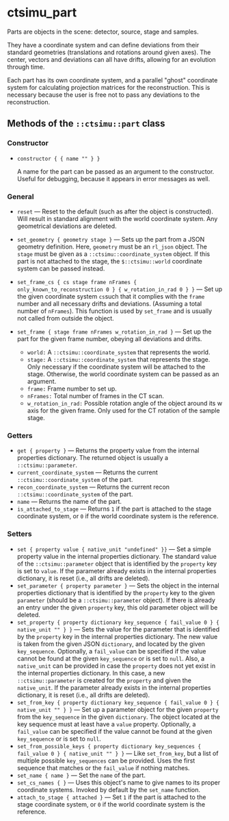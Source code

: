 # ctsimu_part
Parts are objects in the scene: detector, source, stage and samples.

They have a coordinate system and can define deviations from their standard geometries (translations and rotations around given axes). The center, vectors and deviations can all have drifts, allowing for an evolution through time.

Each part has its own coordinate system, and a parallel "ghost" coordinate system for calculating projection matrices for the reconstruction. This is necessary because the user is free not to pass any deviations to the reconstruction.

## Methods of the `::ctsimu::part` class

### Constructor

* `constructor { { name "" } }`

    A name for the part can be passed as an argument to the constructor. Useful for debugging, because it appears in error messages as well.

### General

* `reset` — Reset to the default (such as after the object is constructed). Will result in standard alignment with the world coordinate system. Any geometrical deviations are deleted.
* `set_geometry { geometry stage }` — Sets up the part from a JSON geometry definition. Here, `geometry` must be an `rl_json` object. The `stage` must be given as a `::ctsimu::coordinate_system` object. If this part is not attached to the stage, the `$::ctsimu::world` coordinate system can be passed instead.
* `set_frame_cs { cs stage frame nFrames { only_known_to_reconstruction 0 } { w_rotation_in_rad 0 } }` — Set up the given coordinate system `cs`such that it complies with the `frame` number and all necessary drifts and deviations. (Assuming a total number of `nFrames`). This function is used by `set_frame` and is usually not called from outside the object.
* `set_frame { stage frame nFrames w_rotation_in_rad }` — Set up the part for the given frame number, obeying all deviations and drifts.
	
	- `world:` A `::ctsimu::coordinate_system` that represents the world.
	- `stage:` A `::ctsimu::coordinate_system` that represents the stage. Only necessary if the coordinate system will be attached to the stage. Otherwise, the world coordinate system can be passed as an argument.
	- `frame:` Frame number to set up.
	- `nFrames:` Total number of frames in the CT scan.
	- `w_rotation_in_rad:` Possible rotation angle of the object around its w axis for the given frame. Only used for the CT rotation of the sample stage.

### Getters

* `get { property }` — Returns the property value from the internal properties dictionary. The returned object is usually a `::ctsimu::parameter`.
* `current_coordinate_system` — Returns the current `::ctsimu::coordinate_system` of the part.
* `recon_coordinate_system` — Returns the current recon `::ctsimu::coordinate_system` of the part.
* `name` — Returns the name of the part.
* `is_attached_to_stage` — Returns `1` if the part is attached to the stage coordinate system, or `0` if the world coordinate system is the reference.

### Setters

* `set { property value { native_unit "undefined" }}` — Set a simple property value in the internal properties dictionary. The standard value of the `::ctsimu::parameter` object that is identified by the `property` key is set to `value`. If the parameter already exists in the internal properties dictionary, it is reset (i.e., all drifts are deleted).
* `set_parameter { property parameter }` — Sets the object in the internal properties dictionary that is identified by the `property` key to the given `parameter` (should be a `::ctsimu::parameter` object). If there is already an entry under the given `property` key, this old parameter object will be deleted.
* `set_property { property dictionary key_sequence { fail_value 0 } { native_unit "" } }` — Sets the value for the parameter that is identified by the `property` key in the internal properties dictionary. The new value is taken from the given JSON `dictionary`, and located by the given `key_sequence`. Optionally, a `fail_value` can be specified if the value cannot be found at the given `key_sequence` or is set to `null`. Also, a `native_unit` can be provided in case the `property` does not yet exist in the internal properties dictionary. In this case, a new `::ctsimu::parameter` is created for the `property` and given the `native_unit`. If the parameter already exists in the internal properties dictionary, it is reset (i.e., all drifts are deleted).
* `set_from_key { property dictionary key_sequence { fail_value 0 } { native_unit "" } }` — Set up a parameter object for the given `property` from the `key_sequence` in the given `dictionary`. The object located at the key sequence must at least have a `value` property. Optionally, a `fail_value` can be specified if the value cannot be found at the given `key_sequence` or is set to `null`.
* `set_from_possible_keys { property dictionary key_sequences { fail_value 0 } { native_unit "" } }` — Like `set_from_key`, but a list of multiple possible `key_sequences` can be provided. Uses the first sequence that matches or the `fail_value` if nothing matches.
* `set_name { name }` — Set the `name` of the part.
* `set_cs_names { }` — Uses this object's name to give names to its proper coordinate systems. Invoked by default by the `set_name` function.
* `attach_to_stage { attached }` — Set `1` if the part is attached to the stage coordinate system, or `0` if the world coordinate system is the reference.